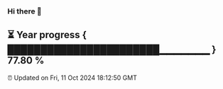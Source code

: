 ### Hi there 👋
⏳ Year progress { ███████████████████████▁▁▁▁▁▁▁ } 77.80 %
---
⏰ Updated on Fri, 11 Oct 2024 18:12:50 GMT

